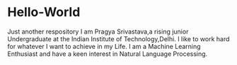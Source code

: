 # Hello-World
Just another respository
I am Pragya Srivastava,a rising junior Undergraduate at the Indian Institute of Technology,Delhi.
I like to work hard for whatever I want to achieve in my Life.
I am a Machine Learning Enthusiast and have a keen interest in Natural Language Processing.
